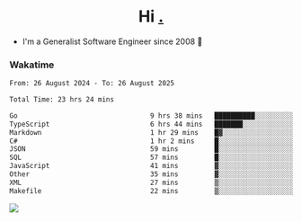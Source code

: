 <h1 align="center">Hi <a href="https://www.hackerrank.com/erasmosaraujo">.</a></h1>
 
- I'm a Generalist Software Engineer  since 2008 🚀
<!--  
<p align="left">
  <a href="https://github.com/erasmosoares/github-readme-stats">
    <img
      align="center"
      src="https://github-readme-stats.vercel.app/api/top-langs/?username=erasmosoares&theme=radical&layout=compact"
    />
  </a>
  <a href="https://github.com/erasmosoares/github-readme-stats">
    [![Harlok's WakaTime stats](https://github-readme-stats.vercel.app/api/wakatime?username=ffflabs)](https://github.com/anuraghazra/github-readme-stats)
  </a>
</p>

<!--
 ### Repo 
 
<p align="left">
 <a href="https://github.com/erasmosoares/github-readme-stats">
    <img
      align="center"
      height="165"
      src="https://github-readme-stats.vercel.app/api/pin?username=erasmosoares&repo=sample-node&title_color=fff&icon_color=f9f9f9&text_color=9f9f9f&bg_color=151515"
    />
  </a>
  <a href="https://github.com/erasmosoares/github-readme-stats">
    <img
      align="center"
      height="165"
      src="https://github-readme-stats.vercel.app/api/pin?username=erasmosoares&repo=sample-node&title_color=fff&icon_color=f9f9f9&text_color=9f9f9f&bg_color=151515"
    />
  </a>
</p>
-->

 ### Wakatime 

<!--START_SECTION:waka-->

```txt
From: 26 August 2024 - To: 26 August 2025

Total Time: 23 hrs 24 mins

Go                                 9 hrs 38 mins   ██████████░░░░░░░░░░░░░░░   40.17 %
TypeScript                         6 hrs 44 mins   ███████░░░░░░░░░░░░░░░░░░   28.08 %
Markdown                           1 hr 29 mins    █▓░░░░░░░░░░░░░░░░░░░░░░░   06.18 %
C#                                 1 hr 2 mins     █░░░░░░░░░░░░░░░░░░░░░░░░   04.35 %
JSON                               59 mins         █░░░░░░░░░░░░░░░░░░░░░░░░   04.10 %
SQL                                57 mins         █░░░░░░░░░░░░░░░░░░░░░░░░   04.00 %
JavaScript                         41 mins         ▓░░░░░░░░░░░░░░░░░░░░░░░░   02.85 %
Other                              35 mins         ▓░░░░░░░░░░░░░░░░░░░░░░░░   02.47 %
XML                                27 mins         ▒░░░░░░░░░░░░░░░░░░░░░░░░   01.90 %
Makefile                           22 mins         ▒░░░░░░░░░░░░░░░░░░░░░░░░   01.59 %
```

<!--END_SECTION:waka-->

![](https://komarev.com/ghpvc/?username=erasmosoares&color=brightgreen)
